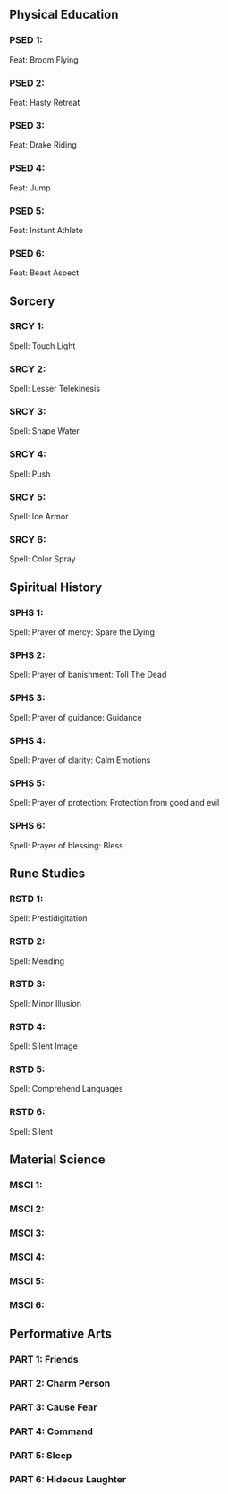 ## Physical Education
### PSED 1: 
Feat: Broom Flying
### PSED 2: 
Feat: Hasty Retreat
### PSED 3: 
Feat: Drake Riding
### PSED 4: 
Feat: Jump
### PSED 5: 
Feat: Instant Athlete
### PSED 6: 
Feat: Beast Aspect

## Sorcery
### SRCY 1: 
Spell: Touch Light
### SRCY 2: 
Spell: Lesser Telekinesis
### SRCY 3: 
Spell: Shape Water
### SRCY 4: 
Spell: Push
### SRCY 5: 
Spell: Ice Armor
### SRCY 6: 
Spell: Color Spray

## Spiritual History
### SPHS 1: 
Spell: Prayer of mercy: Spare the Dying
### SPHS 2: 
Spell: Prayer of banishment: Toll The Dead
### SPHS 3: 
Spell: Prayer of guidance: Guidance
### SPHS 4: 
Spell: Prayer of clarity: Calm Emotions
### SPHS 5: 
Spell: Prayer of protection: Protection from good and evil
### SPHS 6: 
Spell: Prayer of blessing: Bless

## Rune Studies
### RSTD 1: 
Spell: Prestidigitation
### RSTD 2: 
Spell: Mending
### RSTD 3: 
Spell: Minor Illusion
### RSTD 4: 
Spell: Silent Image
### RSTD 5: 
Spell: Comprehend Languages
### RSTD 6: 
Spell: Silent

## Material Science
### MSCI 1: 
### MSCI 2: 
### MSCI 3: 
### MSCI 4: 
### MSCI 5: 
### MSCI 6: 

## Performative Arts
### PART 1: Friends
### PART 2: Charm Person
### PART 3: Cause Fear
### PART 4: Command
### PART 5: Sleep
### PART 6: Hideous Laughter